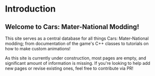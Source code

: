 # Introduction

## Welcome to Cars: Mater-National Modding!

This site serves as a central database for all things Cars: Mater-National modding; from documentation of the game's C++ classes to tutorials on how to make custom animations!

As this site is currently under construction, most pages are empty, and significant amount of information is missing. If you're looking to help add new pages or revise existing ones, feel free to contribute via PR!